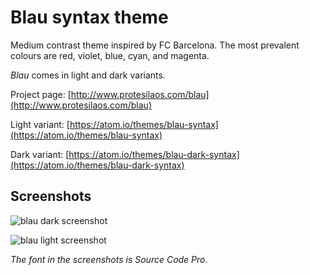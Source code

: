 # Blau syntax theme

Medium contrast theme inspired by FC Barcelona. The most prevalent colours are red, violet, blue, cyan, and magenta.

*Blau* comes in light and dark variants.

Project page: [http://www.protesilaos.com/blau](http://www.protesilaos.com/blau)

Light variant: [https://atom.io/themes/blau-syntax](https://atom.io/themes/blau-syntax)

Dark variant: [https://atom.io/themes/blau-dark-syntax](https://atom.io/themes/blau-dark-syntax)

## Screenshots

![blau dark screenshot](https://raw.githubusercontent.com/protesilaos/prot16/master/blau/img/blau_dark_sample.png)

![blau light screenshot](https://raw.githubusercontent.com/protesilaos/prot16/master/blau/img/blau_light_sample.png)

*The font in the screenshots is Source Code Pro*.
